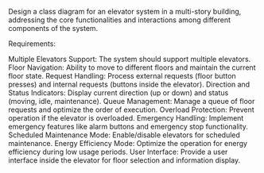 Design a class diagram for an elevator system in a multi-story building, addressing the core functionalities and interactions among different components of the system.

Requirements:

Multiple Elevators Support: The system should support multiple elevators.
Floor Navigation: Ability to move to different floors and maintain the current floor state.
Request Handling: Process external requests (floor button presses) and internal requests (buttons inside the elevator).
Direction and Status Indicators: Display current direction (up or down) and status (moving, idle, maintenance).
Queue Management: Manage a queue of floor requests and optimize the order of execution.
Overload Protection: Prevent operation if the elevator is overloaded.
Emergency Handling: Implement emergency features like alarm buttons and emergency stop functionality.
Scheduled Maintenance Mode: Enable/disable elevators for scheduled maintenance.
Energy Efficiency Mode: Optimize the operation for energy efficiency during low usage periods.
User Interface: Provide a user interface inside the elevator for floor selection and information display.